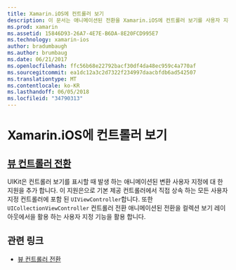 ```yaml
---
title: Xamarin.iOS에 컨트롤러 보기
description: 이 문서는 애니메이션된 전환을 Xamarin.iOS에 컨트롤러 보기를 사용자 지정 하는 방법에 설명 하는 지침에 연결 합니다.
ms.prod: xamarin
ms.assetid: 15846D93-26A7-4E7E-B6DA-8E20FCD995E7
ms.technology: xamarin-ios
author: bradumbaugh
ms.author: brumbaug
ms.date: 06/21/2017
ms.openlocfilehash: ffc56b68e22792bacf30df4da48ec959c4a770af
ms.sourcegitcommit: ea1dc12a3c2d7322f234997daacbfdb6ad542507
ms.translationtype: MT
ms.contentlocale: ko-KR
ms.lasthandoff: 06/05/2018
ms.locfileid: "34790313"
---
```

# <a name="view-controllers-in-xamarinios"></a>Xamarin.iOS에 컨트롤러 보기

## <a name="view-controller-transitionstransitionsmd"></a>[뷰 컨트롤러 전환](transitions.md)

UIKit은 컨트롤러 보기를 표시할 때 발생 하는 애니메이션된 변환 사용자 지정에 대 한 지원을 추가 합니다. 이 지원은으로 기본 제공 컨트롤러에서 직접 상속 하는 모든 사용자 지정 컨트롤러에 포함 된 `UIViewController`합니다. 또한 `UICollectionViewController` 컨트롤러 전환 애니메이션된 전환을 컬렉션 보기 레이아웃에서을 활용 하는 사용자 지정 기능을 활용 합니다.

## <a name="related-links"></a>관련 링크

- [뷰 컨트롤러 전환](~/ios/user-interface/ios-ui/view-controllers/transitions.md)
